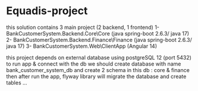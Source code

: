 # Equadis-project

this solution contains 3 main project (2 backend, 1 frontend)
1- BankCustomerSystem.Backend.Core\Core (java spring-boot 2.6.3/ java 17)
2- BankCustomerSystem.Backend.Finance\Finance (java spring-boot 2.6.3/ java 17)
3- BankCustomerSystem.Web\ClientApp (Angular 14)

this project depends on external database using postgreSQL 12 (port 5432)
to run app & connect with the db we should create database with name bank_customer_system_db
and create 2 schema in this db : core & finance
then after run the app, flyway library will migrate the database and create tables ...